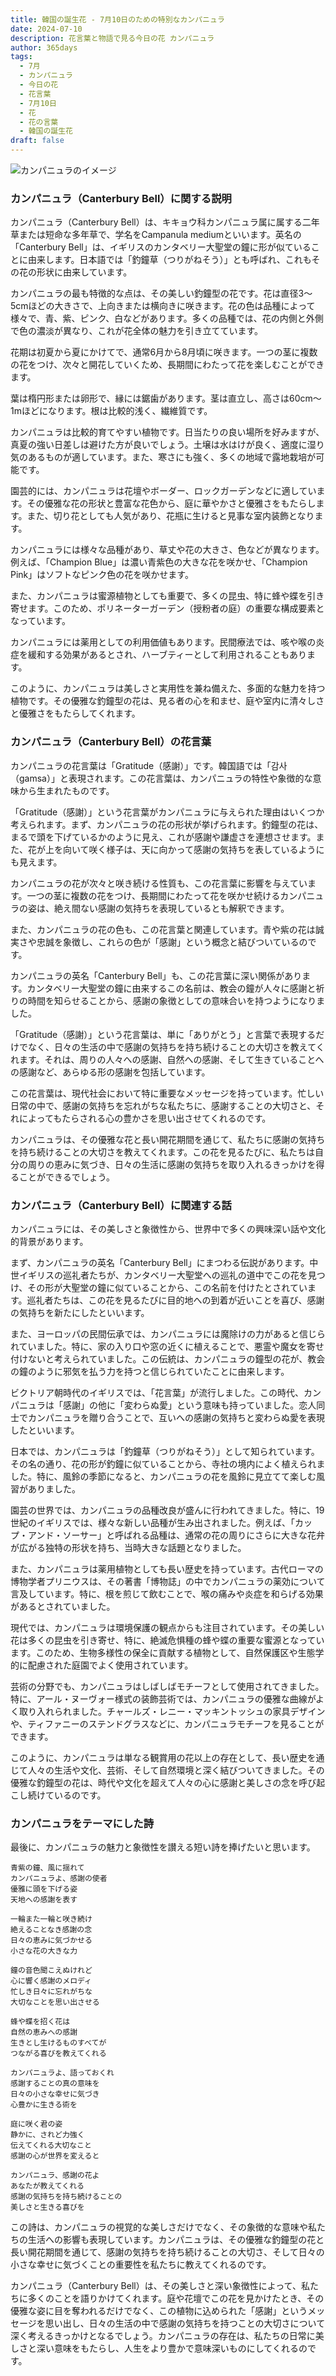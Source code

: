 ```yaml
---
title: 韓国の誕生花 - 7月10日のための特別なカンパニュラ
date: 2024-07-10
description: 花言葉と物語で見る今日の花 カンパニュラ
author: 365days
tags:
  - 7月
  - カンパニュラ
  - 今日の花
  - 花言葉
  - 7月10日
  - 花
  - 花の言葉
  - 韓国の誕生花
draft: false
---
```



![カンパニュラのイメージ](https://cdn.pixabay.com/photo/2018/12/31/02/18/lanterns-3904294_1280.jpg#center#center)


### カンパニュラ（Canterbury Bell）に関する説明

カンパニュラ（Canterbury Bell）は、キキョウ科カンパニュラ属に属する二年草または短命な多年草で、学名をCampanula mediumといいます。英名の「Canterbury Bell」は、イギリスのカンタベリー大聖堂の鐘に形が似ていることに由来します。日本語では「釣鐘草（つりがねそう）」とも呼ばれ、これもその花の形状に由来しています。

カンパニュラの最も特徴的な点は、その美しい釣鐘型の花です。花は直径3〜5cmほどの大きさで、上向きまたは横向きに咲きます。花の色は品種によって様々で、青、紫、ピンク、白などがあります。多くの品種では、花の内側と外側で色の濃淡が異なり、これが花全体の魅力を引き立てています。

花期は初夏から夏にかけてで、通常6月から8月頃に咲きます。一つの茎に複数の花をつけ、次々と開花していくため、長期間にわたって花を楽しむことができます。

葉は楕円形または卵形で、縁には鋸歯があります。茎は直立し、高さは60cm〜1mほどになります。根は比較的浅く、繊維質です。

カンパニュラは比較的育てやすい植物です。日当たりの良い場所を好みますが、真夏の強い日差しは避けた方が良いでしょう。土壌は水はけが良く、適度に湿り気のあるものが適しています。また、寒さにも強く、多くの地域で露地栽培が可能です。

園芸的には、カンパニュラは花壇やボーダー、ロックガーデンなどに適しています。その優雅な花の形状と豊富な花色から、庭に華やかさと優雅さをもたらします。また、切り花としても人気があり、花瓶に生けると見事な室内装飾となります。

カンパニュラには様々な品種があり、草丈や花の大きさ、色などが異なります。例えば、「Champion Blue」は濃い青紫色の大きな花を咲かせ、「Champion Pink」はソフトなピンク色の花を咲かせます。

また、カンパニュラは蜜源植物としても重要で、多くの昆虫、特に蜂や蝶を引き寄せます。このため、ポリネーターガーデン（授粉者の庭）の重要な構成要素となっています。

カンパニュラには薬用としての利用価値もあります。民間療法では、咳や喉の炎症を緩和する効果があるとされ、ハーブティーとして利用されることもあります。

このように、カンパニュラは美しさと実用性を兼ね備えた、多面的な魅力を持つ植物です。その優雅な釣鐘型の花は、見る者の心を和ませ、庭や室内に清々しさと優雅さをもたらしてくれます。

### カンパニュラ（Canterbury Bell）の花言葉

カンパニュラの花言葉は「Gratitude（感謝）」です。韓国語では「감사（gamsa）」と表現されます。この花言葉は、カンパニュラの特性や象徴的な意味から生まれたものです。

「Gratitude（感謝）」という花言葉がカンパニュラに与えられた理由はいくつか考えられます。まず、カンパニュラの花の形状が挙げられます。釣鐘型の花は、まるで頭を下げているかのように見え、これが感謝や謙虚さを連想させます。また、花が上を向いて咲く様子は、天に向かって感謝の気持ちを表しているようにも見えます。

カンパニュラの花が次々と咲き続ける性質も、この花言葉に影響を与えています。一つの茎に複数の花をつけ、長期間にわたって花を咲かせ続けるカンパニュラの姿は、絶え間ない感謝の気持ちを表現しているとも解釈できます。

また、カンパニュラの花の色も、この花言葉と関連しています。青や紫の花は誠実さや忠誠を象徴し、これらの色が「感謝」という概念と結びついているのです。

カンパニュラの英名「Canterbury Bell」も、この花言葉に深い関係があります。カンタベリー大聖堂の鐘に由来するこの名前は、教会の鐘が人々に感謝と祈りの時間を知らせることから、感謝の象徴としての意味合いを持つようになりました。

「Gratitude（感謝）」という花言葉は、単に「ありがとう」と言葉で表現するだけでなく、日々の生活の中で感謝の気持ちを持ち続けることの大切さを教えてくれます。それは、周りの人々への感謝、自然への感謝、そして生きていることへの感謝など、あらゆる形の感謝を包括しています。

この花言葉は、現代社会において特に重要なメッセージを持っています。忙しい日常の中で、感謝の気持ちを忘れがちな私たちに、感謝することの大切さと、それによってもたらされる心の豊かさを思い出させてくれるのです。

カンパニュラは、その優雅な花と長い開花期間を通じて、私たちに感謝の気持ちを持ち続けることの大切さを教えてくれます。この花を見るたびに、私たちは自分の周りの恵みに気づき、日々の生活に感謝の気持ちを取り入れるきっかけを得ることができるでしょう。

### カンパニュラ（Canterbury Bell）に関連する話

カンパニュラには、その美しさと象徴性から、世界中で多くの興味深い話や文化的背景があります。

まず、カンパニュラの英名「Canterbury Bell」にまつわる伝説があります。中世イギリスの巡礼者たちが、カンタベリー大聖堂への巡礼の道中でこの花を見つけ、その形が大聖堂の鐘に似ていることから、この名前を付けたとされています。巡礼者たちは、この花を見るたびに目的地への到着が近いことを喜び、感謝の気持ちを新たにしたといいます。

また、ヨーロッパの民間伝承では、カンパニュラには魔除けの力があると信じられていました。特に、家の入り口や窓の近くに植えることで、悪霊や魔女を寄せ付けないと考えられていました。この伝統は、カンパニュラの鐘型の花が、教会の鐘のように邪気を払う力を持つと信じられていたことに由来します。

ビクトリア朝時代のイギリスでは、「花言葉」が流行しました。この時代、カンパニュラは「感謝」の他に「変わらぬ愛」という意味も持っていました。恋人同士でカンパニュラを贈り合うことで、互いへの感謝の気持ちと変わらぬ愛を表現したといいます。

日本では、カンパニュラは「釣鐘草（つりがねそう）」として知られています。その名の通り、花の形が釣鐘に似ていることから、寺社の境内によく植えられました。特に、風鈴の季節になると、カンパニュラの花を風鈴に見立てて楽しむ風習がありました。

園芸の世界では、カンパニュラの品種改良が盛んに行われてきました。特に、19世紀のイギリスでは、様々な新しい品種が生み出されました。例えば、「カップ・アンド・ソーサー」と呼ばれる品種は、通常の花の周りにさらに大きな花弁が広がる独特の形状を持ち、当時大きな話題となりました。

また、カンパニュラは薬用植物としても長い歴史を持っています。古代ローマの博物学者プリニウスは、その著書「博物誌」の中でカンパニュラの薬効について言及しています。特に、根を煎じて飲むことで、喉の痛みや炎症を和らげる効果があるとされていました。

現代では、カンパニュラは環境保護の観点からも注目されています。その美しい花は多くの昆虫を引き寄せ、特に、絶滅危惧種の蜂や蝶の重要な蜜源となっています。このため、生物多様性の保全に貢献する植物として、自然保護区や生態学的に配慮された庭園でよく使用されています。

芸術の分野でも、カンパニュラはしばしばモチーフとして使用されてきました。特に、アール・ヌーヴォー様式の装飾芸術では、カンパニュラの優雅な曲線がよく取り入れられました。チャールズ・レニー・マッキントッシュの家具デザインや、ティファニーのステンドグラスなどに、カンパニュラモチーフを見ることができます。

このように、カンパニュラは単なる観賞用の花以上の存在として、長い歴史を通じて人々の生活や文化、芸術、そして自然環境と深く結びついてきました。その優雅な釣鐘型の花は、時代や文化を超えて人々の心に感謝と美しさの念を呼び起こし続けているのです。

### カンパニュラをテーマにした詩

最後に、カンパニュラの魅力と象徴性を讃える短い詩を捧げたいと思います。

```
青紫の鐘、風に揺れて
カンパニュラよ、感謝の使者
優雅に頭を下げる姿
天地への感謝を表す

一輪また一輪と咲き続け
絶えることなき感謝の念
日々の恵みに気づかせる
小さな花の大きな力

鐘の音色聞こえぬけれど
心に響く感謝のメロディ
忙しき日々に忘れがちな
大切なことを思い出させる

蜂や蝶を招く花は
自然の恵みへの感謝
生きとし生けるものすべてが
つながる喜びを教えてくれる

カンパニュラよ、語っておくれ
感謝することの真の意味を
日々の小さな幸せに気づき
心豊かに生きる術を

庭に咲く君の姿
静かに、されど力強く
伝えてくれる大切なこと
感謝の心が世界を変えると

カンパニュラ、感謝の花よ
あなたが教えてくれる
感謝の気持ちを持ち続けることの
美しさと生きる喜びを
```

この詩は、カンパニュラの視覚的な美しさだけでなく、その象徴的な意味や私たちの生活への影響も表現しています。カンパニュラは、その優雅な釣鐘型の花と長い開花期間を通じて、感謝の気持ちを持ち続けることの大切さ、そして日々の小さな幸せに気づくことの重要性を私たちに教えてくれるのです。

カンパニュラ（Canterbury Bell）は、その美しさと深い象徴性によって、私たちに多くのことを語りかけてくれます。庭や花壇でこの花を見かけたとき、その優雅な姿に目を奪われるだけでなく、この植物に込められた「感謝」というメッセージを思い出し、日々の生活の中で感謝の気持ちを持つことの大切さについて深く考えるきっかけとなるでしょう。カンパニュラの存在は、私たちの日常に美しさと深い意味をもたらし、人生をより豊かで意味深いものにしてくれるのです。

